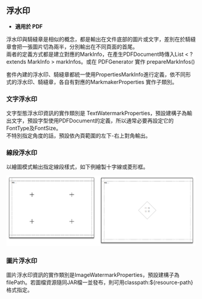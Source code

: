 ## 浮水印

* **適用於 PDF**

浮水印與騎縫章是相似的概念，都是輸出在文件底部的圖片或文字，差別在於騎縫章會把一張圖片切為兩半，分別輸出在不同頁面的首尾。  
兩者的定義方式都是建立對應的MarkInfo，在產生PDFDocument時傳入List &lt; ? extends MarkInfo &gt; markInfos。或在 PDFGenerator 實作 prepareMarkInfos\(\)

套件內建的浮水印、騎縫章都統一使用PropertiesMarkInfo進行定義，依不同形式的浮水印、騎縫章，各自有對應的MarkmakerProperties 實作子類別。

### 文字浮水印

文字型態浮水印資訊的實作類別是 TextWatermarkProperties，預設建構子為輸出文字，預設字型使用PDFDocument的定義，所以通常必要再設定它的FontType及FontSize。  
不特別指定角度的話，預設依內頁範圍的左下-右上對角輸出。

### 線段浮水印

以繪圖模式輸出指定線段樣式，如下例繪製十字線或菱形框。

![](/assets/ch02/watermark_lines_sample.png)

### 圖片浮水印

圖片浮水印資訊的實作類別是ImageWatermarkProperties，預設建構子為filePath。若圖檔資源隨同JAR檔一並發布，則可用classpath:${resource-path}格式指定。

